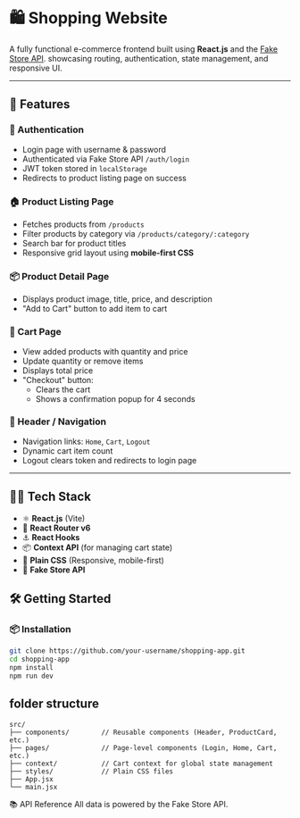 # 🛍️ Shopping Website

A fully functional e-commerce frontend built using **React.js** and the [Fake Store API](https://fakestoreapi.com/docs). showcasing routing, authentication, state management, and responsive UI.

---

## 🚀 Features

### 🔐 Authentication
- Login page with username & password
- Authenticated via Fake Store API `/auth/login`
- JWT token stored in `localStorage`
- Redirects to product listing page on success

### 🏠 Product Listing Page
- Fetches products from `/products`
- Filter products by category via `/products/category/:category`
- Search bar for product titles
- Responsive grid layout using **mobile-first CSS**

### 📦 Product Detail Page
- Displays product image, title, price, and description
- "Add to Cart" button to add item to cart

### 🛒 Cart Page
- View added products with quantity and price
- Update quantity or remove items
- Displays total price
- "Checkout" button:
  - Clears the cart
  - Shows a confirmation popup for 4 seconds

### 🔗 Header / Navigation
- Navigation links: `Home`, `Cart`, `Logout`
- Dynamic cart item count
- Logout clears token and redirects to login page

---

## 🧑‍💻 Tech Stack

- ⚛️ **React.js** (Vite)
- 🧭 **React Router v6**
- ⚓ **React Hooks**
- 📦 **Context API** (for managing cart state)
- 🎨 **Plain CSS** (Responsive, mobile-first)
- 🔐 **Fake Store API**



## 🛠️ Getting Started

### 📦 Installation

```bash
git clone https://github.com/your-username/shopping-app.git
cd shopping-app
npm install
npm run dev
```

## folder structure
```
src/
├── components/        // Reusable components (Header, ProductCard, etc.)
├── pages/             // Page-level components (Login, Home, Cart, etc.)
├── context/           // Cart context for global state management
├── styles/            // Plain CSS files
├── App.jsx
└── main.jsx
```

📚 API Reference
All data is powered by the Fake Store API.


